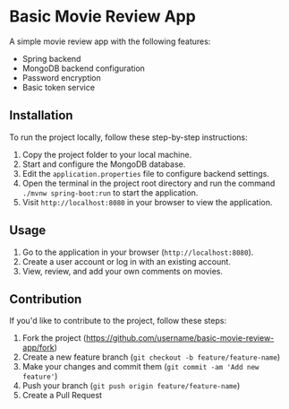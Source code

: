 # Basic Movie Review App

A simple movie review app with the following features:

- Spring backend
- MongoDB backend configuration
- Password encryption
- Basic token service

## Installation

To run the project locally, follow these step-by-step instructions:

1. Copy the project folder to your local machine.
2. Start and configure the MongoDB database.
3. Edit the `application.properties` file to configure backend settings.
4. Open the terminal in the project root directory and run the command `./mvnw spring-boot:run` to start the application.
5. Visit `http://localhost:8080` in your browser to view the application.

## Usage

1. Go to the application in your browser (`http://localhost:8080`).
2. Create a user account or log in with an existing account.
3. View, review, and add your own comments on movies.

## Contribution

If you'd like to contribute to the project, follow these steps:

1. Fork the project (https://github.com/username/basic-movie-review-app/fork)
2. Create a new feature branch (`git checkout -b feature/feature-name`)
3. Make your changes and commit them (`git commit -am 'Add new feature'`)
4. Push your branch (`git push origin feature/feature-name`)
5. Create a Pull Request
